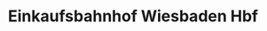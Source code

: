 ---
title: "Einkaufsbahnhof Wiesbaden Hbf"
url: /wiesbaden/einkaufsbahnhof-wiesbaden-hbf/
shop: Einkaufszentrum
---